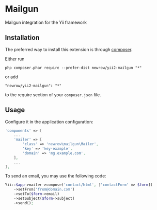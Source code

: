 # Mailgun

Mailgun integration for the Yii framework

## Installation

The preferred way to install this extension is through [composer](http://getcomposer.org/download/).

Either run

```
php composer.phar require --prefer-dist newrow/yii2-mailgun "*"
```

or add

```
"newrow/yii2-mailgun": "*"
```

to the require section of your `composer.json` file.

## Usage

Configure it in the application configuration:

```php
'components' => [
    ...
    'mailer' => [
        'class' => 'newrow\mailgun\Mailer',
        'key' => 'key-example',
        'domain' => 'mg.example.com',
    ],
    ...
],
```

To send an email, you may use the following code:

```php
Yii::$app->mailer->compose('contact/html', ['contactForm' => $form])
    ->setFrom('from@domain.com')
    ->setTo($form->email)
    ->setSubject($form->subject)
    ->send();
```